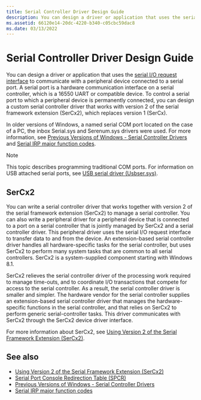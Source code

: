 ```yaml
---
title: Serial Controller Driver Design Guide
description: You can design a driver or application that uses the serial I/O request interface to communicate with a peripheral device connected to a serial port.
ms.assetid: 66120e14-20dc-4220-b340-c05cbc59dac8
ms.date: 03/13/2022
---
```


# Serial Controller Driver Design Guide

You can design a driver or application that uses the [serial I/O request interface](serial-i-o-request-interface.md) to communicate with a peripheral device connected to a serial port. A serial port is a hardware communication interface on a serial controller, which is a 16550 UART or compatible device. To control a serial port to which a peripheral device is permanently connected, you can design a custom serial controller driver that works with version 2 of the serial framework extension (SerCx2), which replaces version 1 (SerCx). 

In older versions of Windows, a named serial COM port located on the case of a PC, the inbox Serial.sys and Serenum.sys drivers were used. For more information, see [Previous Versions of Windows - Serial Controller Drivers](/previous-versions/windows/drivers/serports/) and [Serial IRP major function codes](serial-irp-major-function-codes.md).

> [!NOTE]
> This topic describes programming traditional COM ports. For information on USB attached serial ports, see [USB serial driver (Usbser.sys)](../usbcon/usb-driver-installation-based-on-compatible-ids.md).

## SerCx2

You can write a serial controller driver that works together with version 2 of the serial framework extension (SerCx2) to manage a serial controller. You can also write a peripheral driver for a peripheral device that is connected to a port on a serial controller that is jointly managed by SerCx2 and a serial controller driver. This peripheral driver uses the serial I/O request interface to transfer data to and from the device. An extension-based serial controller driver handles all hardware-specific tasks for the serial controller, but uses SerCx2 to perform many system tasks that are common to all serial controllers. SerCx2 is a system-supplied component starting with Windows 8.1.

SerCx2 relieves the serial controller driver of the processing work required to manage time-outs, and to coordinate I/O transactions that compete for access to the serial controller. As a result, the serial controller driver is smaller and simpler. The hardware vendor for the serial controller supplies an extension-based serial controller driver that manages the hardware-specific functions in the serial controller, and that relies on SerCx2 to perform generic serial-controller tasks. This driver communicates with SerCx2 through the SerCx2 device driver interface.

For more information about SerCx2, see [Using Version 2 of the Serial Framework Extension (SerCx2)](using-version-2-of-the-serial-framework-extension.md).

## See also

- [Using Version 2 of the Serial Framework Extension (SerCx2)](using-version-2-of-the-serial-framework-extension.md)
- [Serial Port Console Redirection Table (SPCR)](../bringup/serial-port-console-redirection-table.md)
- [Previous Versions of Windows - Serial Controller Drivers](/previous-versions/windows/drivers/serports/)
- [Serial IRP major function codes](serial-irp-major-function-codes.md)
